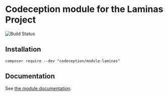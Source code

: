 # Codeception module for the Laminas Project

![Build Status](https://github.com/Codeception/module-laminas/workflows/CI/badge.svg)

## Installation

```
composer require --dev "codeception/module-laminas"
```

## Documentation

See [the module documentation](https://codeception.com/docs/modules/Laminas).
